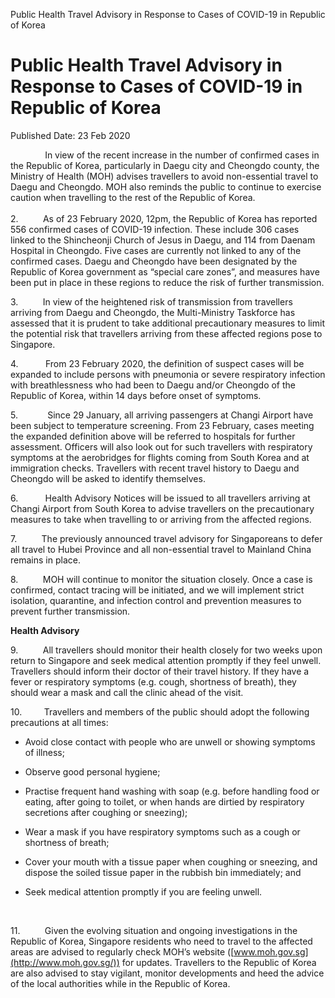 Public Health Travel Advisory in Response to Cases of COVID-19 in
Republic of Korea

Public Health Travel Advisory in Response to Cases of COVID-19 in Republic of Korea
===================================================================================

Published Date: 23 Feb 2020

              In view of the recent increase in the number of confirmed
cases in the Republic of Korea, particularly in Daegu city and Cheongdo
county, the Ministry of Health (MOH) advises travellers to avoid
non-essential travel to Daegu and Cheongdo. MOH also reminds the public
to continue to exercise caution when travelling to the rest of the
Republic of Korea.\
\
2.          As of 23 February 2020, 12pm, the Republic of Korea has
reported 556 confirmed cases of COVID-19 infection. These include 306
cases linked to the Shincheonji Church of Jesus in Daegu, and 114 from
Daenam Hospital in Cheongdo. Five cases are currently not linked to any
of the confirmed cases. Daegu and Cheongdo have been designated by the
Republic of Korea government as “special care zones”, and measures have
been put in place in these regions to reduce the risk of further
transmission.

3.          In view of the heightened risk of transmission from
travellers arriving from Daegu and Cheongdo, the Multi-Ministry
Taskforce has assessed that it is prudent to take additional
precautionary measures to limit the potential risk that travellers
arriving from these affected regions pose to Singapore.

4.           From 23 February 2020, the definition of suspect cases will
be expanded to include persons with pneumonia or severe respiratory
infection with breathlessness who had been to Daegu and/or Cheongdo of
the Republic of Korea, within 14 days before onset of symptoms.

5.            Since 29 January, all arriving passengers at Changi
Airport have been subject to temperature screening. From 23 February,
cases meeting the expanded definition above will be referred to
hospitals for further assessment. Officers will also look out for such
travellers with respiratory symptoms at the aerobridges for flights
coming from South Korea and at immigration checks. Travellers with
recent travel history to Daegu and Cheongdo will be asked to identify
themselves.

6.           Health Advisory Notices will be issued to all travellers
arriving at Changi Airport from South Korea to advise travellers on the
precautionary measures to take when travelling to or arriving from the
affected regions.

7.          The previously announced travel advisory for Singaporeans to
defer all travel to Hubei Province and all non-essential travel to
Mainland China remains in place.

8.          MOH will continue to monitor the situation closely. Once a
case is confirmed, contact tracing will be initiated, and we will
implement strict isolation, quarantine, and infection control and
prevention measures to prevent further transmission.

**Health Advisory**

9.          All travellers should monitor their health closely for two
weeks upon return to Singapore and seek medical attention promptly if
they feel unwell. Travellers should inform their doctor of their travel
history. If they have a fever or respiratory symptoms (e.g. cough,
shortness of breath), they should wear a mask and call the clinic ahead
of the visit.

10.         Travellers and members of the public should adopt the
following precautions at all times:

-   Avoid close contact with people who are unwell or showing symptoms
    of illness;
-   Observe good personal hygiene;
-   Practise frequent hand washing with soap (e.g. before handling food
    or eating, after going to toilet, or when hands are dirtied by
    respiratory secretions after coughing or sneezing);
-   Wear a mask if you have respiratory symptoms such as a cough or
    shortness of breath;
-   Cover your mouth with a tissue paper when coughing or sneezing, and
    dispose the soiled tissue paper in the rubbish bin immediately; and
-   Seek medical attention promptly if you are feeling unwell.

     

11.          Given the evolving situation and ongoing investigations in
the Republic of Korea, Singapore residents who need to travel to the
affected areas are advised to regularly check MOH’s website
([www.moh.gov.sg](http://www.moh.gov.sg/)) for updates. Travellers to
the Republic of Korea are also advised to stay vigilant, monitor
developments and heed the advice of the local authorities while in the
Republic of Korea.

 
